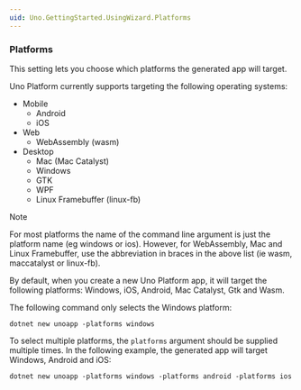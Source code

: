 ```yaml
---
uid: Uno.GettingStarted.UsingWizard.Platforms
---
```


### Platforms

This setting lets you choose which platforms the generated app will target.

Uno Platform currently supports targeting the following operating systems:

- Mobile
  - Android
  - iOS
- Web
  - WebAssembly (wasm)
- Desktop
  - Mac (Mac Catalyst)
  - Windows
  - GTK
  - WPF
  - Linux Framebuffer (linux-fb)

> [!NOTE]
> For most platforms the name of the command line argument is just the platform name (eg windows or ios). However, for WebAssembly, Mac and Linux Framebuffer, use the abbreviation in braces in the above list (ie wasm, maccatalyst or linux-fb).

By default, when you create a new Uno Platform app, it will target the following platforms: Windows, iOS, Android, Mac Catalyst, Gtk and Wasm.

The following command only selects the Windows platform:

```dotnetcli
dotnet new unoapp -platforms windows
```

To select multiple platforms, the `platforms` argument should be supplied multiple times. In the following example, the generated app will target Windows, Android and iOS:

```dotnetcli
dotnet new unoapp -platforms windows -platforms android -platforms ios
```
